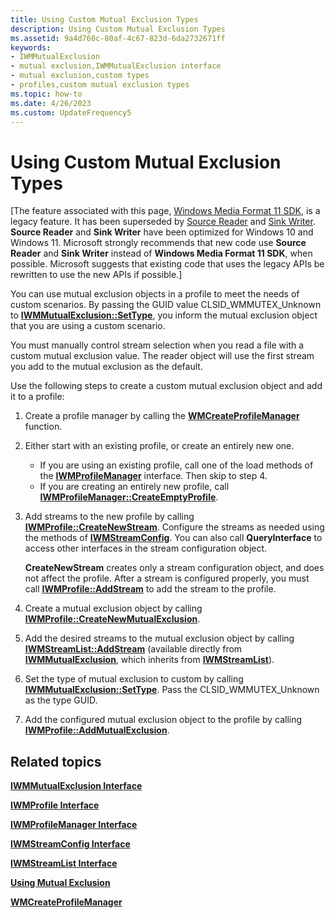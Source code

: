 ```yaml
---
title: Using Custom Mutual Exclusion Types
description: Using Custom Mutual Exclusion Types
ms.assetid: 9a4d760c-80af-4c67-823d-6da2732671ff
keywords:
- IWMMutualExclusion
- mutual exclusion,IWMMutualExclusion interface
- mutual exclusion,custom types
- profiles,custom mutual exclusion types
ms.topic: how-to
ms.date: 4/26/2023
ms.custom: UpdateFrequency5
---
```


# Using Custom Mutual Exclusion Types

\[The feature associated with this page, [Windows Media Format 11 SDK](/windows/win32/wmformat/windows-media-format-11-sdk), is a legacy feature. It has been superseded by [Source Reader](/windows/win32/medfound/source-reader) and [Sink Writer](/windows/win32/medfound/sink-writer). **Source Reader** and **Sink Writer** have been optimized for Windows 10 and Windows 11. Microsoft strongly recommends that new code use **Source Reader** and **Sink Writer** instead of **Windows Media Format 11 SDK**, when possible. Microsoft suggests that existing code that uses the legacy APIs be rewritten to use the new APIs if possible.\]

You can use mutual exclusion objects in a profile to meet the needs of custom scenarios. By passing the GUID value CLSID\_WMMUTEX\_Unknown to [**IWMMutualExclusion::SetType**](/previous-versions/windows/desktop/api/Wmsdkidl/nf-wmsdkidl-iwmmutualexclusion-settype), you inform the mutual exclusion object that you are using a custom scenario.

You must manually control stream selection when you read a file with a custom mutual exclusion value. The reader object will use the first stream you add to the mutual exclusion as the default.

Use the following steps to create a custom mutual exclusion object and add it to a profile:

1.  Create a profile manager by calling the [**WMCreateProfileManager**](/previous-versions/windows/desktop/api/Wmsdkidl/nf-wmsdkidl-wmcreateprofilemanager) function.
2.  Either start with an existing profile, or create an entirely new one.
    -   If you are using an existing profile, call one of the load methods of the [**IWMProfileManager**](/previous-versions/windows/desktop/api/wmsdkidl/nn-wmsdkidl-iwmprofilemanager) interface. Then skip to step 4.
    -   If you are creating an entirely new profile, call [**IWMProfileManager::CreateEmptyProfile**](/previous-versions/windows/desktop/api/Wmsdkidl/nf-wmsdkidl-iwmprofilemanager-createemptyprofile).
3.  Add streams to the new profile by calling [**IWMProfile::CreateNewStream**](/previous-versions/windows/desktop/api/Wmsdkidl/nf-wmsdkidl-iwmprofile-createnewstream). Configure the streams as needed using the methods of [**IWMStreamConfig**](/previous-versions/windows/desktop/api/wmsdkidl/nn-wmsdkidl-iwmstreamconfig). You can also call **QueryInterface** to access other interfaces in the stream configuration object.

    **CreateNewStream** creates only a stream configuration object, and does not affect the profile. After a stream is configured properly, you must call [**IWMProfile::AddStream**](/previous-versions/windows/desktop/api/Wmsdkidl/nf-wmsdkidl-iwmprofile-addstream) to add the stream to the profile.

4.  Create a mutual exclusion object by calling [**IWMProfile::CreateNewMutualExclusion**](/previous-versions/windows/desktop/api/Wmsdkidl/nf-wmsdkidl-iwmprofile-createnewmutualexclusion).
5.  Add the desired streams to the mutual exclusion object by calling [**IWMStreamList::AddStream**](/previous-versions/windows/desktop/api/Wmsdkidl/nf-wmsdkidl-iwmstreamlist-addstream) (available directly from [**IWMMutualExclusion**](/previous-versions/windows/desktop/api/wmsdkidl/nn-wmsdkidl-iwmmutualexclusion), which inherits from [**IWMStreamList**](/previous-versions/windows/desktop/api/wmsdkidl/nn-wmsdkidl-iwmstreamlist)).
6.  Set the type of mutual exclusion to custom by calling [**IWMMutualExclusion::SetType**](/previous-versions/windows/desktop/api/Wmsdkidl/nf-wmsdkidl-iwmmutualexclusion-settype). Pass the CLSID\_WMMUTEX\_Unknown as the type GUID.
7.  Add the configured mutual exclusion object to the profile by calling [**IWMProfile::AddMutualExclusion**](/previous-versions/windows/desktop/api/Wmsdkidl/nf-wmsdkidl-iwmprofile-addmutualexclusion).

## Related topics

<dl> <dt>

[**IWMMutualExclusion Interface**](/previous-versions/windows/desktop/api/wmsdkidl/nn-wmsdkidl-iwmmutualexclusion)
</dt> <dt>

[**IWMProfile Interface**](iwmprofile.md)
</dt> <dt>

[**IWMProfileManager Interface**](/previous-versions/windows/desktop/api/wmsdkidl/nn-wmsdkidl-iwmprofilemanager)
</dt> <dt>

[**IWMStreamConfig Interface**](/previous-versions/windows/desktop/api/wmsdkidl/nn-wmsdkidl-iwmstreamconfig)
</dt> <dt>

[**IWMStreamList Interface**](/previous-versions/windows/desktop/api/wmsdkidl/nn-wmsdkidl-iwmstreamlist)
</dt> <dt>

[**Using Mutual Exclusion**](using-mutual-exclusion.md)
</dt> <dt>

[**WMCreateProfileManager**](/previous-versions/windows/desktop/api/Wmsdkidl/nf-wmsdkidl-wmcreateprofilemanager)
</dt> </dl>

 

 




